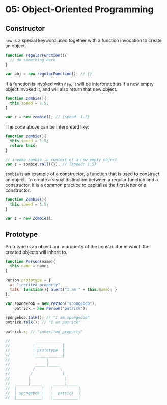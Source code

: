 # 05: Object-Oriented Programming

## Constructor

`new` is a special keyword used together with a function invocation to create an object.

```js
function regularFunction(){
  // do something here
}

var obj = new regularFunction(); // {}
```

If a function is invoked with `new`, it will be interpreted as if a new empty object invoked it, and will also return that new object.

```js
function zombie(){
  this.speed = 1.5;
}

var z = new zombie(); // {speed: 1.5}
```

The code above can be interpreted like:

```js
function zombie(){
  this.speed = 1.5;
  return this;
}

// invoke zombie in context of a new empty object
var z = zombie.call({}); // {speed: 1.5}
```

`zombie` is an example of a constructor, a function that is used to construct an object. To create a visual distinction between a regular function and a constructor, it is a common practice to capitalize the first letter of a constructor.

```js
function Zombie(){
  this.speed = 1.5;
}

var z = new Zombie();
```

## Prototype

Prototype is an object and a property of the constructor in which the created objects will inherit to.

```js
function Person(name){
  this.name = name;
}

Person.prototype = {
  x: "inerited property",
  talk: function(){ alert("I am " + this.name); }
};

var spongebob = new Person("spongebob"),
    patrick = new Person("patrick");
    
spongebob.talk(); // "I am spongebob"
patrick.talk(); // "I am patrick"

patrick.x; // "inherited property"
```

```js
//           ____________
//          |            |
//          | prototype  |
//          |____________|
//                |
//           _____|_____ 
//          /           \
//         /             \
//        |               |
//   _____|_____     _____|_____
//  |           |   |           |
//  | spongebob |   |  patrick  |
//  |___________|   |___________|
```
